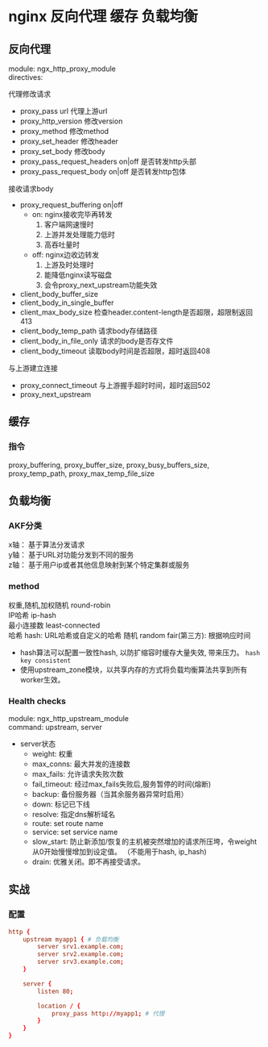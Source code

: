 # nginx 反向代理 缓存 负载均衡

## 反向代理

module: ngx_http_proxy_module  
directives:

代理修改请求

- proxy_pass url 代理上游url
- proxy_http_version 修改version
- proxy_method 修改method
- proxy_set_header 修改header
- proxy_set_body 修改body
- proxy_pass_request_headers on|off 是否转发http头部
- proxy_pass_request_body on|off 是否转发http包体

接收请求body

- proxy_request_buffering on|off
  - on: nginx接收完毕再转发
    1. 客户端网速慢时
    2. 上游并发处理能力低时
    3. 高吞吐量时
  - off: nginx边收边转发
    1. 上游及时处理时
    2. 能降低nginx读写磁盘
    3. 会令proxy_next_upstream功能失效
- client_body_buffer_size
- client_body_in_single_buffer
- client_max_body_size 检查header.content-length是否超限，超限制返回413
- client_body_temp_path 请求body存储路径
- client_body_in_file_only 请求的body是否存文件
- client_body_timeout 读取body时间是否超限，超时返回408

与上游建立连接

- proxy_connect_timeout 与上游握手超时时间，超时返回502
- proxy_next_upstream

## 缓存

### 指令

proxy_buffering, proxy_buffer_size, proxy_busy_buffers_size, proxy_temp_path, proxy_max_temp_file_size

## 负载均衡

### AKF分类

x轴： 基于算法分发请求  
y轴： 基于URL对功能分发到不同的服务  
z轴： 基于用户ip或者其他信息映射到某个特定集群或服务  

### method

权重,随机,加权随机 round-robin  
IP哈希 ip-hash  
最小连接数 least-connected  
哈希 hash: URL哈希或自定义的哈希
随机 random
fair(第三方): 根据响应时间  

- hash算法可以配置一致性hash, 以防扩缩容时缓存大量失效, 带来压力。 `hash key consistent`  
- 使用upstream_zone模块，以共享内存的方式将负载均衡算法共享到所有worker生效。

### Health checks

module: ngx_http_upstream_module  
command: upstream, server

- server状态
  - weight: 权重
  - max_conns: 最大并发的连接数
  - max_fails: 允许请求失败次数
  - fail_timeout: 经过max_fails失败后,服务暂停的时间(熔断)
  - backup: 备份服务器（当其余服务器异常时启用）  
  - down: 标记已下线  
  - resolve: 指定dns解析域名
  - route: set route name
  - service: set service name
  - slow_start: 防止新添加/恢复的主机被突然增加的请求所压垮，令weight从0开始慢慢增加到设定值。 （不能用于hash, ip_hash)
  - drain: 优雅关闭。即不再接受请求。

## 实战

### 配置

```conf
http {
    upstream myapp1 { # 负载均衡
        server srv1.example.com;
        server srv2.example.com;
        server srv3.example.com;
    }

    server {
        listen 80;

        location / {
            proxy_pass http://myapp1; # 代理
        }
    }
}
```
